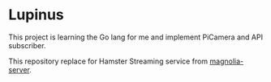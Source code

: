 # Lupinus

This project is learning the Go lang for me and
implement PiCamera and API subscriber. 

This repository replace for Hamster Streaming service from [magnolia-server](https://github.com/memory-agape/magnolia-server). 